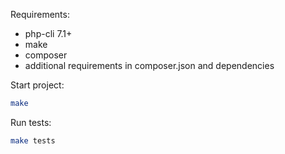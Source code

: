 Requirements:
* php-cli 7.1+
* make
* composer
* additional requirements in composer.json and dependencies

Start project:
```sh
make
```

Run tests:
```sh
make tests
```
